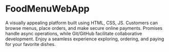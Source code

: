 # FoodMenuWebApp
A visually appealing platform built using HTML, CSS, JS. Customers can browse menus, place orders, and make secure online payments. Promises handle async operations, while Git/GitHub facilitate collaborative development. Enjoy a seamless experience exploring, ordering, and paying for your favorite dishes.
